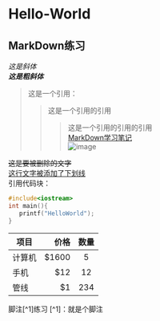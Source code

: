 # Hello-World
## MarkDown练习
*这是斜体*  
___这是粗斜体___
>这是一个引用：
>>这是一个引用的引用
>>>这是一个引用的引用的引用  
[MarkDown学习笔记](https://blog.csdn.net/qq_40818172/article/details/126260661)  
![image](https://github.com/user-attachments/assets/9b8d5dc9-c2da-484a-9859-4ab66a7b332c)

~~这是要被删除的文字~~  
<ins>这行文字被添加了下划线</ins>  
引用代码块：  
```cpp
#include<iostream>
int main(){
   printf("HelloWorld");
}
```  
| 项目        | 价格   |  数量  |
| --------   | -----:  | :----:  |
| 计算机     | \$1600 |   5     |
| 手机        |   \$12   |   12   |
| 管线        |    \$1    |  234  |
脚注[^1]练习
[^1]：就是个脚注
